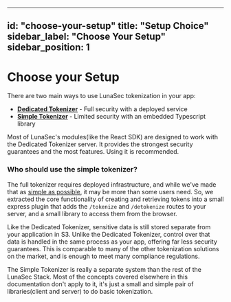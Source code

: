 <!--
  ~ Copyright by LunaSec (owned by Refinery Labs, Inc)
  ~
  ~ Licensed under the Creative Commons Attribution-ShareAlike 4.0 International
  ~ (the "License"); you may not use this file except in compliance with the
  ~ License. You may obtain a copy of the License at
  ~
  ~ https://creativecommons.org/licenses/by-sa/4.0/legalcode
  ~
  ~ See the License for the specific language governing permissions and
  ~ limitations under the License.
  ~
-->
---
id: "choose-your-setup"
title: "Setup Choice"
sidebar_label: "Choose Your Setup"
sidebar_position: 1
---

# Choose your Setup

There are two main ways to use LunaSec tokenization in your app:

* **[Dedicated Tokenizer](./dedicated-tokenizer/introduction.md)** - Full security with a deployed service
* **[Simple Tokenizer](./simple-tokenizer/guide.md)** - Limited security with an embedded Typescript library

Most of LunaSec's modules(like the React SDK) are designed to work with the Dedicated Tokenizer server. It provides the strongest security guarantees and the most features.  Using it is recommended.

### Who should use the simple tokenizer?
The full tokenizer requires deployed infrastructure, and 
while we've made that as [simple as possible](../deployment/deploy.md), it may be more than 
some users need.  So, we extracted the core functionality of creating and retrieving tokens into a small express plugin
that adds the `/tokenize` and `/detokenize` routes to your server, and a small library to access them from the browser. 

Like the Dedicated Tokenizer, sensitive 
data is still stored separate from your application in S3.  Unlike the Dedicated Tokenizer, 
control over that data is handled in the same process as your app, offering far less security guarantees. This is comparable to many
of the other tokenization solutions on the market, and is enough to meet many compliance regulations.  

The Simple Tokenizer is really a 
separate system than the rest of the LunaSec Stack.  Most of the concepts covered elsewhere in this documentation don't apply to it,
it's just a small and simple pair of libraries(client and server) to do basic tokenization.  

